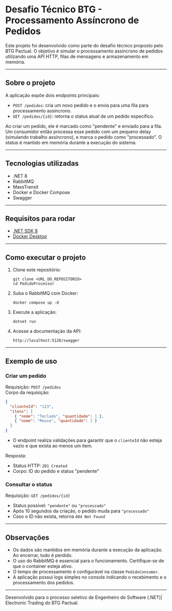 # Desafio Técnico BTG - Processamento Assíncrono de Pedidos

Este projeto foi desenvolvido como parte do desafio técnico proposto pelo BTG Pactual. O objetivo é simular o processamento assíncrono de pedidos utilizando uma API HTTP, filas de mensagens e armazenamento em memória.

---

## Sobre o projeto

A aplicação expõe dois endpoints principais:

- `POST /pedidos`: cria um novo pedido e o envia para uma fila para processamento assíncrono.
- `GET /pedidos/{id}`: retorna o status atual de um pedido específico.

Ao criar um pedido, ele é marcado como "pendente" e enviado para a fila. Um consumidor então processa esse pedido com um pequeno delay (simulando trabalho assíncrono), e marca o pedido como "processado". O status é mantido em memória durante a execução do sistema.

---

## Tecnologias utilizadas

- .NET 8
- RabbitMQ
- MassTransit
- Docker e Docker Compose
- Swagger

---

## Requisitos para rodar

- [.NET SDK 8](https://dotnet.microsoft.com/en-us/download)
- [Docker Desktop](https://www.docker.com/products/docker-desktop)

---

## Como executar o projeto

1. Clone este repositório:
   ```
   git clone <URL_DO_REPOSITORIO>
   cd PedidoProcessor
   ```

2. Suba o RabbitMQ com Docker:
   ```
   docker compose up -d
   ```

3. Execute a aplicação:
   ```
   dotnet run
   ```

4. Acesse a documentação da API:
   ```
   http://localhost:5126/swagger
   ```

---

## Exemplo de uso

### Criar um pedido

Requisição: `POST /pedidos`  
Corpo da requisição:

```json
{
  "clienteId": "123",
  "itens": [
    { "nome": "Teclado", "quantidade": 1 },
    { "nome": "Mouse", "quantidade": 2 }
  ]
}
```

- O endpoint realiza validações para garantir que o `clienteId` não esteja vazio e que exista ao menos um item.

Resposta:
- Status HTTP: `201 Created`
- Corpo: ID do pedido e status "pendente"

### Consultar o status

Requisição: `GET /pedidos/{id}`

- Status possível: `"pendente"` ou `"processado"`
- Após 10 segundos da criação, o pedido muda para `"processado"`
- Caso o ID não exista, retorna `404 Not Found`

---

## Observações

- Os dados são mantidos em memória durante a execução da aplicação. Ao encerrar, tudo é perdido.
- O uso do RabbitMQ é essencial para o funcionamento. Certifique-se de que o container esteja ativo.
- O tempo de processamento é configurável na classe `PedidoConsumer`.
- A aplicação possui logs simples no console indicando o recebimento e o processamento dos pedidos.

---

Desenvolvido para o processo seletivo de Engenheiro de Software (.NET)| Electronic Trading do BTG Pactual.